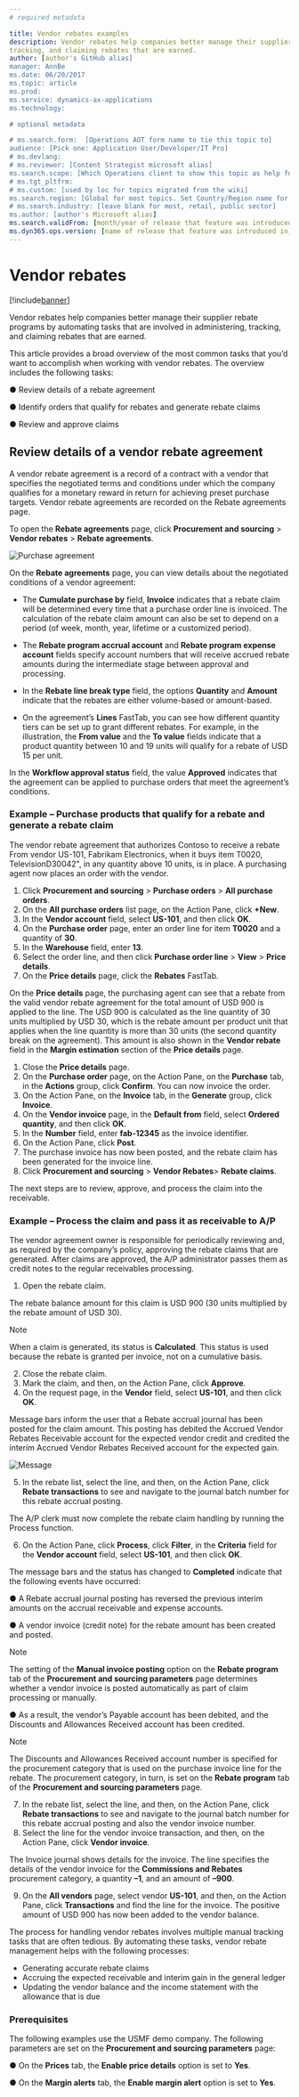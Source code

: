 ```yaml
---
# required metadata

title: Vendor rebates examples
description: Vendor rebates help companies better manage their supplier rebate programs by automating tasks that are involved in administering, 
tracking, and claiming rebates that are earned.
author: [author's GitHub alias]
manager: AnnBe
ms.date: 06/20/2017
ms.topic: article
ms.prod: 
ms.service: dynamics-ax-applications
ms.technology: 

# optional metadata

# ms.search.form:  [Operations AOT form name to tie this topic to]
audience: [Pick one: Application User/Developer/IT Pro]
# ms.devlang: 
# ms.reviewer: [Content Strategist microsoft alias]
ms.search.scope: [Which Operations client to show this topic as help for, to be set by content strategist, see list here: https://microsoft.sharepoint.com/teams/DynDoc/_layouts/15/WopiFrame.aspx?sourcedoc={23419e1c-eb64-42e9-aa9b-79875b428718}&action=edit&wd=target%28Core%20Dynamics%20AX%20CP%20requirements%2Eone%7C4CC185C0%2DEFAA%2D42CD%2D94B9%2D8F2A45E7F61A%2FVersions%20list%20for%20docs%20topics%7CC14BE630%2D5151%2D49D6%2D8305%2D554B5084593C%2F%29]
# ms.tgt_pltfrm: 
# ms.custom: [used by loc for topics migrated from the wiki]
ms.search.region: [Global for most topics. Set Country/Region name for localizations]
# ms.search.industry: [leave blank for most, retail, public sector]
ms.author: [author's Microsoft alias]
ms.search.validFrom: [month/year of release that feature was introduced in, in format yyyy-mm-dd]
ms.dyn365.ops.version: [name of release that feature was introduced in, see list here: https://microsoft.sharepoint.com/teams/DynDoc/_layouts/15/WopiFrame.aspx?sourcedoc={23419e1c-eb64-42e9-aa9b-79875b428718}&action=edit&wd=target%28Core%20Dynamics%20AX%20CP%20requirements%2Eone%7C4CC185C0%2DEFAA%2D42CD%2D94B9%2D8F2A45E7F61A%2FVersions%20list%20for%20docs%20topics%7CC14BE630%2D5151%2D49D6%2D8305%2D554B5084593C%2F%29]
---
```


# Vendor rebates
[!include[banner](../includes/banner.md)]

Vendor rebates help companies better manage their supplier rebate programs by automating tasks that are involved in administering, 
tracking, and claiming rebates that are earned.

This article provides a broad overview of  the most common tasks that you’d want to accomplish when working with vendor rebates. The overview includes the following tasks:

● Review details of a rebate agreement

●	Identify orders that qualify for rebates and generate rebate claims

●	Review and approve claims

## Review details of a vendor rebate agreement
A vendor rebate agreement is a record of a contract with a vendor that specifies the negotiated terms and conditions under which the company qualifies for a monetary reward in return for achieving preset purchase targets. Vendor rebate agreements are recorded on the Rebate agreements page.

To open the **Rebate agreements** page, click **Procurement and sourcing** \> **Vendor rebates** \> **Rebate agreements**.

![Purchase agreement](media/purchase-agreement.PNG)

On the **Rebate agreements** page, you can view details about the negotiated conditions of a vendor agreement:

-   The **Cumulate purchase by** field, **Invoice** indicates that a rebate claim will be determined every time that a purchase order line is invoiced. The calculation of the rebate claim amount can also be set to depend on a period (of week, month, year, lifetime or a customized period).

-   The **Rebate program accrual account** and **Rebate program expense account** fields specify account numbers that will receive accrued rebate amounts during the intermediate stage between approval and processing.

-   In the **Rebate line break type** field, the options **Quantity** and **Amount** indicate that the rebates are either volume-based or amount-based.

-   On the agreement’s **Lines** FastTab, you can see how different quantity tiers can be set up to grant different rebates. For example, in the illustration, the **From value** and the **To value** fields indicate that a product quantity between 10 and 19 units will qualify for a rebate of USD 15 per unit.

In the **Workflow approval status** field, the value **Approved** indicates that the agreement can be applied to purchase orders that meet the agreement’s conditions.


### Example – Purchase products that qualify for a rebate and generate a rebate claim

The vendor rebate agreement that authorizes Contoso to receive a rebate From vendor US-101, Fabrikam Electronics, when it buys item T0020, TelevisionD30042", in any quantity above 10 units, is in place. A purchasing agent now places an order with the vendor.

1.  Click **Procurement and sourcing** \> **Purchase orders** \> **All purchase orders**.
2.  On the **All purchase orders** list page, on the Action Pane, click     **+New**.
3.  In the **Vendor account** field, select **US-101**, and then click **OK**.
4.  On the **Purchase order** page, enter an order line for item **T0020** and a quantity of **30**.
5.  In the **Warehouse** field, enter **13**.
6.  Select the order line, and then click **Purchase order line** \> **View** \> **Price details**.
7.  On the **Price details** page, click the **Rebates** FastTab.

On the **Price details** page, the purchasing agent can see that a rebate from the valid vendor rebate agreement for the total amount of USD 900 is applied to the line. The USD 900 is calculated as the line quantity of 30 units multiplied by USD 30, which is the rebate amount per product unit that applies when the line quantity is more than 30 units (the second quantity break on the agreement). This amount is also shown in the **Vendor rebate** field in the **Margin estimation** section of the **Price details** page.

1.  Close the **Price details** page.
2.  On the **Purchase order** page, on the Action Pane, on the **Purchase** tab, in the **Actions** group, click **Confirm**. You can now invoice the order.
3.  On the Action Pane, on the **Invoice** tab, in the **Generate** group, click **Invoice**.
4.  On the **Vendor invoice** page, in the **Default from** field, select **Ordered quantity**, and then click **OK**.
5.  In the **Number** field, enter **fab-12345** as the invoice identifier. 
6.  On the Action Pane, click **Post**.
7.  The purchase invoice has now been posted, and the rebate claim has been generated for the invoice line.
8.  Click **Procurement and sourcing** \> **Vendor Rebates**\> **Rebate claims**.

The next steps are to review, approve, and process the claim into the
receivable.

### Example – Process the claim and pass it as receivable to A/P

The vendor agreement owner is responsible for periodically reviewing and, as required by the company’s policy, approving the rebate claims that are generated. After claims are approved, the A/P administrator passes them as credit notes to the regular receivables processing.

1. Open the rebate claim.

The rebate balance amount for this claim is USD 900 (30 units multiplied by the rebate amount of USD 30).

> [!NOTE] 
> When a claim is generated, its status is **Calculated**. This status is used because the rebate is granted per invoice, not on a cumulative basis.

2. Close the rebate claim.
3. Mark the claim, and then, on the Action Pane, click **Approve**.
4. On the request page, in the **Vendor** field, select **US-101**, and then click **OK**.

Message bars inform the user that a Rebate accrual journal has been posted for the claim amount. This posting has debited the Accrued Vendor Rebates Receivable account for the expected vendor credit and credited the interim Accrued Vendor Rebates Received account for the expected gain.

![Message](media/message.png)

5. In the rebate list, select the line, and then, on the Action Pane, click **Rebate transactions** to see and navigate to the journal batch number for this rebate accrual posting. 

The A/P clerk must now complete the rebate claim handling by running the Process function.

6. On the Action Pane, click **Process**, click **Filter**,  in the **Criteria** field for the **Vendor account** field, select **US-101**, and then click **OK**.

The message bars and the status has changed to **Completed** indicate that the following events have occurred:

● A Rebate accrual journal posting has reversed the previous interim amounts on the accrual receivable and expense accounts.

● A vendor invoice (credit note) for the rebate amount has been created and posted.

> [!NOTE] 
> The setting of the **Manual invoice posting** option on the **Rebate program** tab of the **Procurement and sourcing parameters** page determines whether a vendor invoice is posted automatically as part of claim processing or manually.

● As a result, the vendor’s Payable account has been debited, and the Discounts and Allowances Received account has been credited.

> [!NOTE] 
> The Discounts and Allowances Received account number is specified for the procurement category that is used on the purchase invoice line for the rebate. The procurement category, in turn, is set on the **Rebate program** tab of the **Procurement and sourcing parameters** page.

7. In the rebate list, select the line, and then, on the Action Pane, click **Rebate transactions** to see and navigate to the journal batch number for this rebate accrual posting and also the vendor invoice number.
8. Select the line for the vendor invoice transaction, and then, on the Action Pane, click **Vendor invoice**.

The Invoice journal shows details for the invoice. The line specifies the details of the vendor invoice for the **Commissions and Rebates** procurement category, a quantity **–1**, and an amount of **–900**. 

9. On the **All vendors** page, select vendor **US-101**, and then, on the Action Pane, click **Transactions** and find the line for the invoice. The positive amount of USD 900 has now been added to the vendor balance.

The process for handling vendor rebates involves multiple manual tracking tasks that are often tedious. By automating these tasks, vendor rebate management helps with the following processes:

 - Generating accurate rebate claims
 - Accruing the expected receivable and interim gain in the general ledger
 - Updating the vendor balance and the income statement with the allowance that is due

### Prerequisites

The following examples use the USMF demo company. The following parameters are set on the **Procurement and sourcing parameters** page:

● On the **Prices** tab, the **Enable price details** option is set to **Yes**.

● On the **Margin alerts** tab, the **Enable margin alert** option is set to **Yes**.
